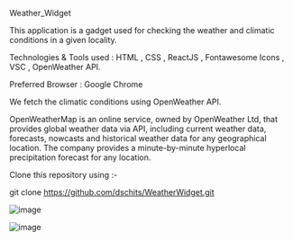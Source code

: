 Weather_Widget

This application is a gadget used for checking the weather and climatic conditions in a given locality.

Technologies & Tools used :
HTML , CSS , ReactJS , Fontawesome Icons , VSC , OpenWeather API.

Preferred Browser : Google Chrome

We fetch the climatic conditions using OpenWeather API.

OpenWeatherMap is an online service, owned by OpenWeather Ltd, that provides global weather data via API, including current weather data, forecasts, nowcasts and historical weather data for any geographical location. The company provides a minute-by-minute hyperlocal precipitation forecast for any location.

Clone this repository using :-

git clone https://github.com/dschits/WeatherWidget.git

![image](https://drive.google.com/uc?export=view&id=1SdigeY3y5QEdIq5N6zJqxFOEsjNJ8ZpG)

![image](https://drive.google.com/uc?export=view&id=1kDQqkqpPJ565J6aKqtQ-oMJhlE89zIIo)
